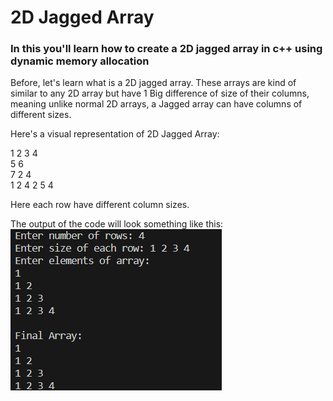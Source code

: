 <h1>2D Jagged Array</h1>
<h3>In this you'll learn how to create a 2D jagged array in c++ using dynamic memory allocation</h3>

Before, let's learn what is a 2D jagged array.
These arrays are kind of similar to any 2D array but have 1 Big difference of size of their columns, meaning unlike normal 2D arrays, a Jagged array can have columns of different sizes.

Here's a visual representation of 2D Jagged Array:

 1 2 3 4<br>
 5 6<br>
 7 2 4<br>
 1 2 4 2 5 4<br>

 Here each row have different column sizes.

 The output of the code will look something like this: <br>
 ![Output](/output.png)
